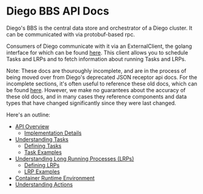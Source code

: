 # Diego BBS API Docs

Diego's BBS is the central data store and orchestrator of a Diego cluster. It can be communicated with via protobuf-based rpc.

Consumers of Diego communicate with it via an ExternalClient, the golang interface for which can be found [here](https://godoc.org/github.com/cloudfoundry-incubator/bbs#ExternalClient). This client allows you to schedule Tasks and LRPs and to fetch information about running Tasks and LRPs.

Note: These docs are thouroughly incomplete, and are in the process of being moved over from Diego's deprecated JSON receptor api docs. For the incomplete sections, it's often useful to reference these old docs, which can be found [here](https://github.com/cloudfoundry-incubator/receptor/tree/master/doc). However, we make no guarantees about the accuracy of these old docs, and in many cases they reference components and data types that have changed significantly since they were last changed.

Here's an outline:

- [API Overview](overview.md)
   - [Implementation Details](protobuf-rpc.md)
- [Understanding Tasks](tasks.md)
   - [Defining Tasks](defining-tasks.md)
   - [Task Examples](task-examples.md)
- [Understanding Long Running Processes (LRPs)](lrps.md)
   - [Defining LRPs](defining-lrps.md)
   - [LRP Examples](lrp-examples.md)
- [Container Runtime Environment](environment.md)
- [Understanding Actions](actions.md)
